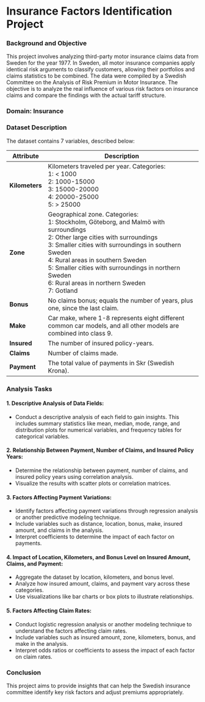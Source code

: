 # Insurance Factors Identification Project

### Background and Objective

This project involves analyzing third-party motor insurance claims data from Sweden for the year 1977. In Sweden, all motor insurance companies apply identical risk arguments to classify customers, allowing their portfolios and claims statistics to be combined. The data were compiled by a Swedish Committee on the Analysis of Risk Premium in Motor Insurance. The objective is to analyze the real influence of various risk factors on insurance claims and compare the findings with the actual tariff structure.

### Domain: Insurance

### Dataset Description

The dataset contains 7 variables, described below:

| Attribute  | Description  |
|------------|--------------|
| **Kilometers** | Kilometers traveled per year. Categories: <br> 1: < 1000 <br> 2: 1000-15000 <br> 3: 15000-20000 <br> 4: 20000-25000 <br> 5: > 25000 |
| **Zone** | Geographical zone. Categories: <br> 1: Stockholm, Göteborg, and Malmö with surroundings <br> 2: Other large cities with surroundings <br> 3: Smaller cities with surroundings in southern Sweden <br> 4: Rural areas in southern Sweden <br> 5: Smaller cities with surroundings in northern Sweden <br> 6: Rural areas in northern Sweden <br> 7: Gotland |
| **Bonus** | No claims bonus; equals the number of years, plus one, since the last claim. |
| **Make** | Car make, where 1-8 represents eight different common car models, and all other models are combined into class 9. |
| **Insured** | The number of insured policy-years. |
| **Claims** | Number of claims made. |
| **Payment** | The total value of payments in Skr (Swedish Krona). |

### Analysis Tasks

#### 1. Descriptive Analysis of Data Fields:
- Conduct a descriptive analysis of each field to gain insights. This includes summary statistics like mean, median, mode, range, and distribution plots for numerical variables, and frequency tables for categorical variables.

#### 2. Relationship Between Payment, Number of Claims, and Insured Policy Years:
- Determine the relationship between payment, number of claims, and insured policy years using correlation analysis.
- Visualize the results with scatter plots or correlation matrices.

#### 3. Factors Affecting Payment Variations:
- Identify factors affecting payment variations through regression analysis or another predictive modeling technique.
- Include variables such as distance, location, bonus, make, insured amount, and claims in the analysis.
- Interpret coefficients to determine the impact of each factor on payments.

#### 4. Impact of Location, Kilometers, and Bonus Level on Insured Amount, Claims, and Payment:
- Aggregate the dataset by location, kilometers, and bonus level.
- Analyze how insured amount, claims, and payment vary across these categories.
- Use visualizations like bar charts or box plots to illustrate relationships.

#### 5. Factors Affecting Claim Rates:
- Conduct logistic regression analysis or another modeling technique to understand the factors affecting claim rates.
- Include variables such as insured amount, zone, kilometers, bonus, and make in the analysis.
- Interpret odds ratios or coefficients to assess the impact of each factor on claim rates.

### Conclusion
This project aims to provide insights that can help the Swedish insurance committee identify key risk factors and adjust premiums appropriately.
